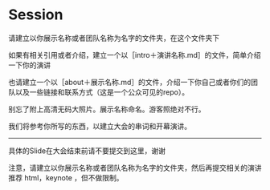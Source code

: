 
Session
====

请建立以你展示名称或者团队名称为名字的文件夹，在这个文件夹下

如果有相关引用或者介绍，建立一个以［intro＋演讲名称.md］的文件，简单介绍一下你的演讲

也请建立一个以［about＋展示名称.md］的文件，介绍一下你自己或者你们的团队以及一些链接和联系方式（这是一个公众可见的repo）。

别忘了附上高清无码大照片。展示名称命名。游客照绝对不行。

我们将参考你所写的东西，以建立大会的串词和开幕演讲。


----
具体的Slide在大会结束前请不要提交到这里，谢谢

注意，请建立以你展示名称或者团队名称为名字的文件夹，然后再提交相关的演讲
推荐 html，keynote ，但不做限制。
